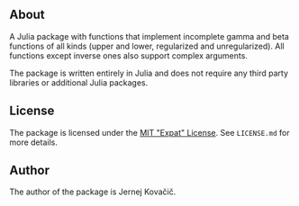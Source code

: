 ## About
A Julia package with functions that implement incomplete gamma and beta functions
of all kinds (upper and lower, regularized and unregularized). All functions except
inverse ones also support complex arguments.

The package is written entirely in Julia and does not require any third party libraries
or additional Julia packages.


## License
The package is licensed under the
[MIT "Expat" License](https://opensource.org/licenses/MIT).
See `LICENSE.md` for more details.


## Author
The author of the package is Jernej Kova&#x010d;i&#x010d;.
